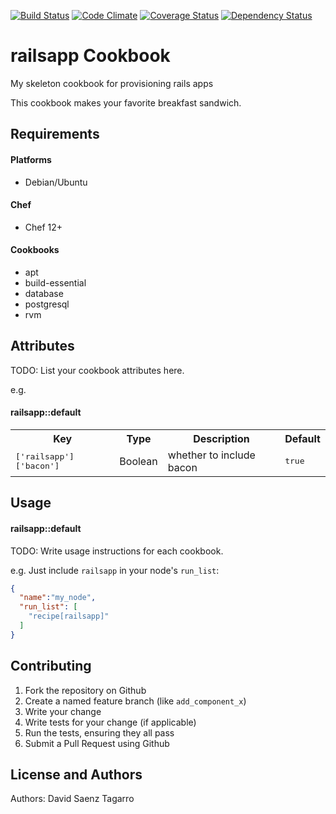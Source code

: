 [![Build Status](https://travis-ci.org/dsaenztagarro/railsapp-chef.svg?branch=master)](https://travis-ci.org/dsaenztagarro/railsapp-chef)
[![Code Climate](https://codeclimate.com/github/dsaenztagarro/railsapp-chef/badges/gpa.svg)](https://codeclimate.com/github/dsaenztagarro/railsapp-chef)
[![Coverage Status](https://coveralls.io/repos/dsaenztagarro/railsapp-chef/badge.svg?branch=master&service=github)](https://coveralls.io/github/dsaenztagarro/railsapp-chef?branch=master)
[![Dependency Status](https://gemnasium.com/dsaenztagarro/railsapp-chef.svg)](https://gemnasium.com/dsaenztagarro/railsapp-chef)

railsapp Cookbook
=================

My skeleton cookbook for provisioning rails apps

This cookbook makes your favorite breakfast sandwich.

Requirements
------------

#### Platforms
- Debian/Ubuntu

#### Chef
- Chef 12+

#### Cookbooks
- apt
- build-essential
- database
- postgresql
- rvm

Attributes
----------
TODO: List your cookbook attributes here.

e.g.
#### railsapp::default
<table>
  <tr>
    <th>Key</th>
    <th>Type</th>
    <th>Description</th>
    <th>Default</th>
  </tr>
  <tr>
    <td><tt>['railsapp']['bacon']</tt></td>
    <td>Boolean</td>
    <td>whether to include bacon</td>
    <td><tt>true</tt></td>
  </tr>
</table>

Usage
-----
#### railsapp::default
TODO: Write usage instructions for each cookbook.

e.g.
Just include `railsapp` in your node's `run_list`:

```json
{
  "name":"my_node",
  "run_list": [
    "recipe[railsapp]"
  ]
}
```

Contributing
------------
1. Fork the repository on Github
2. Create a named feature branch (like `add_component_x`)
3. Write your change
4. Write tests for your change (if applicable)
5. Run the tests, ensuring they all pass
6. Submit a Pull Request using Github

License and Authors
-------------------
Authors: David Saenz Tagarro
